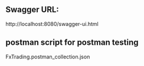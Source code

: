 
Swagger URL:
-----------
http://localhost:8080/swagger-ui.html


postman script for postman testing
-------------------------------

FxTrading.postman_collection.json